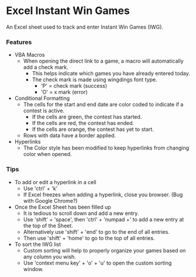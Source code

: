 # Excel Instant Win Games

An Excel sheet used to track and enter Instant Win Games (IWG).

### Features ###

* VBA Macros
  * When opening the direct link to a game, a macro will automatically add a check mark.
    * This helps indicate which games you have already entered today.
    * The check mark is made using wingdings font type.
      * 'P' = check mark (success)
      * 'O' = x mark (error) 
* Conditional Formatting
  * The cells for the start and end date are color coded to indicate if a contest is active.
    * If the cells are green, the contest has started.
    * If the cells are red, the contest has ended.
    * If the cells are orange, the contest has yet to start.
  * Rows with data have a border applied.
* Hyperlinks
  * The Color style has been modified to keep hyperlinks from changing color when opened.
 
### Tips ###

* To add or edit a hyperlink in a cell
  * Use 'ctrl' + 'k'
  * If Excel freezes when adding a hyperlink, close you browser. (Bug with Google Chrome?)
* Once the Excel Sheet has been filled up
  * It is tedious to scroll down and add a new entry. 
  * Use 'shift' + 'space', then 'ctrl' + 'numpad +' to add a new entry at the top of the Sheet.
  * Alternatively use 'shift' + 'end' to go to the end of all entries.
  * Then use 'shift' + 'home' to go to the top of all entries.
* To sort the IWG list
  * Custom sorting will help to properly organize your games based on any column you wish.
  * Use 'context menu key' + 'o' + 'u' to open the custom sorting window.
